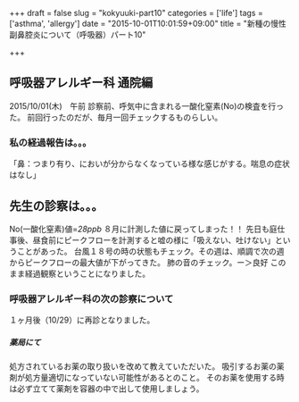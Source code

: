 +++
draft = false
slug = "kokyuuki-part10"
categories = ['life']
tags = ['asthma', 'allergy']
date = "2015-10-01T10:01:59+09:00"
title = "新種の慢性副鼻腔炎について（呼吸器）パート10"

+++

## 呼吸器アレルギー科 通院編

2015/10/01(木)　午前
診察前、呼気中に含まれる一酸化窒素(No)の検査を行った。
前回行ったのだが、毎月一回チェックするものらしい。

### 私の経過報告は。。。

「鼻：つまり有り、においが分からなくなっている様な感じがする。喘息の症状はなし」

<!--more-->

## 先生の診察は。。。

No(一酸化窒素)値=*28ppb*
８月に計測した値に戻ってしまった！！
先日も庭仕事後、昼食前にピークフローを計測すると嘘の様に「吸えない、吐けない」ということがあった。
台風１８号の時の状態もチェック。その週は、順調で次の週からピークフローの最大値が下がってきた。
肺の音のチェック。ー＞良好
このまま経過観察ということになりました。

### 呼吸器アレルギー科の次の診察について

１ヶ月後（10/29）に再診となりました。

##### 薬局にて

処方されているお薬の取り扱いを改めて教えていただいた。
吸引するお薬の薬剤が処方量適切になっていない可能性があるとのこと。
そのお薬を使用する時は必ず立てて薬剤を容器の中で出して使用しましょう。
